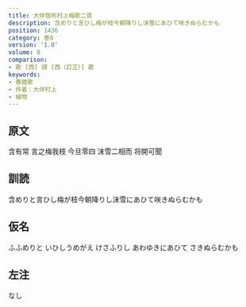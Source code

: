 ```yaml
---
title: 大伴宿祢村上梅歌二首
description: 含めりと言ひし梅が枝今朝降りし沫雪にあひて咲きぬらむかも
position: 1436
category: 巻8
version: '1.0'
volume: 8
comparison:
- 歌 [西] 謌 [西（訂正）] 歌
keywords:
- 春雑歌
- 作者：大伴村上
- 植物
---
```


## 原文

含有常 言之梅我枝 今旦零四 沫雪二相而 将開可聞

## 訓読

含めりと言ひし梅が枝今朝降りし沫雪にあひて咲きぬらむかも

## 仮名

ふふめりと いひしうめがえ けさふりし あわゆきにあひて さきぬらむかも

## 左注

なし
